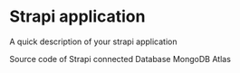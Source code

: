 # Strapi application

A quick description of your strapi application

Source code of Strapi connected Database MongoDB Atlas
 
